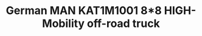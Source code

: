 ---
layout: product
title: "German MAN KAT1M1001 8*8 HIGH-Mobility off-road truck"
price: "2000" 
desc: "Maketa"
img_path: "/assets/img/UA72119.jpg"
brand: "N/A"
available: false
special_offer: false
new: false
soon: false
cat: "010000"
subcat: "013300"
subsubcat: "0N/A"
sifra: "UA72119"
popular: false
---